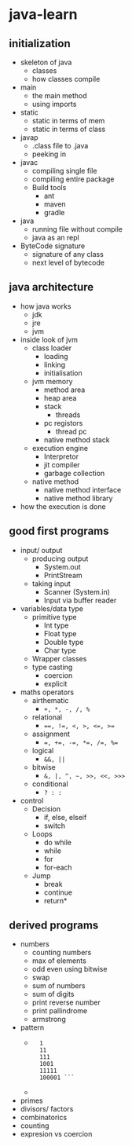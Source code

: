 # java-learn

## initialization
- skeleton of java
	- classes
	- how classes compile
- main
	- the main method
	- using imports
- static
	- static in terms of mem
	- static in terms of class
- javap
	- .class file to .java
	- peeking in 
- javac
	- compiling single file
	- compiling entire package
	- Build tools
		- ant
		- maven
		- gradle
- java
	- running file without compile
	- java as an repl
- ByteCode signature
	- signature of any class
	- next level of bytecode


## java architecture
- how java works
	- jdk
	- jre
	- jvm
- inside look of jvm
	- class loader
		- loading
		- linking
		- initialisation
	- jvm memory
		- method area
		- heap area
		- stack
			- threads
		- pc registors
			- thread pc
		- native method stack
	- execution engine
		- Interpretor
		- jit compiler
		- garbage collection
	- native method
		- native method interface
		- native method library
- how the execution is done

## good first programs
- input/ output
	- producing output
		- System.out
		- PrintStream
	- taking input
		- Scanner (System.in)
		- Input via buffer reader
- variables/data type
	- primitive type
		- Int type
		- Float type
		- Double type
		- Char type
	- Wrapper classes
	- type casting
		- coercion
		- explicit
- maths operators
	- airthematic
		- ```+, *, -, /, % ```
	- relational
		- ```==, !=, <, >, <=, >= ```
	- assignment
		- ```=, +=, -=, *=, /=, %= ```
	- logical
		- ```&&, || ```
	- bitwise
		- ```&, |, ^, ~, >>, <<, >>> ```
	- conditional
		- ```? : : ```
- control
	- Decision
		- if, else, elseif
		- switch
	- Loops
		- do while
		- while
		- for
		- for-each
	- Jump
		- break
		- continue
		- return*

## derived programs
- numbers
	- counting numbers
	- max of elements
	- odd even using bitwise
	- swap
	- sum of numbers
	- sum of digits
	- print reverse number
	- print pallindrome
	- armstrong
- pattern
	- ```
		1  
		11  
		111   
		1001   
		11111  
		100001 ```
	- 
- primes
- divisors/ factors
- combinatorics
- counting
- expresion vs coercion